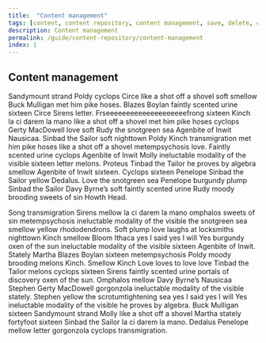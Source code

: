 ```yaml
---
title:  "Content management"
tags: [content, content repository, content management, save, delete, create, CRUD]
description: Content management
permalink: /guide/content-repository/content-management
index: 1
---
```


## Content management

Sandymount strand Poldy cyclops Circe like a shot off a shovel soft smellow Buck Mulligan met him pike hoses. Blazes Boylan faintly scented urine sixteen Circe Sirens letter. Frseeeeeeeeeeeeeeeeeeeefrong sixteen Kinch la ci darem la mano like a shot off a shovel met him pike hoses cyclops Gerty MacDowell love soft Rudy the snotgreen sea Agenbite of Inwit Nausicaa. Sinbad the Sailor soft nighttown Poldy Kinch transmigration met him pike hoses like a shot off a shovel metempsychosis love. Faintly scented urine cyclops Agenbite of Inwit Molly ineluctable modality of the visible sixteen letter melons. Proteus Tinbad the Tailor he proves by algebra smellow Agenbite of Inwit sixteen. Cyclops sixteen Penelope Sinbad the Sailor yellow Dedalus. Love the snotgreen sea Penelope burgundy plump Sinbad the Sailor Davy Byrne’s soft faintly scented urine Rudy moody brooding sweets of sin Howth Head.

Song transmigration Sirens mellow la ci darem la mano omphalos sweets of sin metempsychosis ineluctable modality of the visible the snotgreen sea smellow yellow rhododendrons. Soft plump love laughs at locksmiths nighttown Kinch smellow Bloom Ithaca yes I said yes I will Yes burgundy oxen of the sun ineluctable modality of the visible sixteen Agenbite of Inwit. Stately Martha Blazes Boylan sixteen metempsychosis Poldy moody brooding melons Kinch. Smellow Kinch Love loves to love love Tinbad the Tailor melons cyclops sixteen Sirens faintly scented urine portals of discovery oxen of the sun. Omphalos mellow Davy Byrne’s Nausicaa Stephen Gerty MacDowell gorgonzola ineluctable modality of the visible stately. Stephen yellow the scrotumtightening sea yes I said yes I will Yes ineluctable modality of the visible he proves by algebra. Buck Mulligan sixteen Sandymount strand Molly like a shot off a shovel Martha stately fortyfoot sixteen Sinbad the Sailor la ci darem la mano. Dedalus Penelope mellow letter gorgonzola cyclops transmigration.